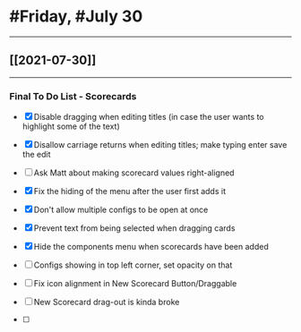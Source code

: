 # #Friday, #July 30
---

## [[2021-07-30]]

---

### Final To Do List - Scorecards


- [x] Disable dragging when editing titles (in case the user wants to highlight some of the text)
- [x] Disallow carriage returns when editing titles; make typing enter save the edit
- [ ] Ask Matt about making scorecard values right-aligned
- [x] Fix the hiding of the menu after the user first adds it
- [x] Don't allow multiple configs to be open at once
- [x] Prevent text from being selected when dragging cards
- [x] Hide the components menu when scorecards have been added




- [ ] Configs showing in top left corner, set opacity on that 
- [ ] Fix icon alignment in New Scorecard Button/Draggable
- [ ] New Scorecard drag-out is kinda broke
- [ ] 
